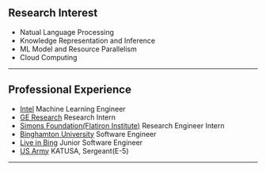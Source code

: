 ## Research Interest

- Natual Language Processing
- Knowledge Representation and Inference
- ML Model and Resource Parallelism
- Cloud Computing

---
## Professional Experience 
- [Intel](https://www.intel.com/content/www/us/en/homepage.html) Machine Learning Engineer
- [GE Research](https://www.ge.com/research/) Research Intern
- [Simons Foundation(Flatiron Institute)](https://www.simonsfoundation.org/flatiron/) Research Engineer Intern
- [Binghamton University](https://www.binghamton.edu/ssie/index.html) Software Engineer
- [Live in Bing](https://www.liveinbing.com/) Junior Software Engineer
- [US Army](https://8tharmy.korea.army.mil/site/about/katusa-soldier-program.asp) KATUSA, Sergeant(E-5)

---


<p style="font-size:12px">
